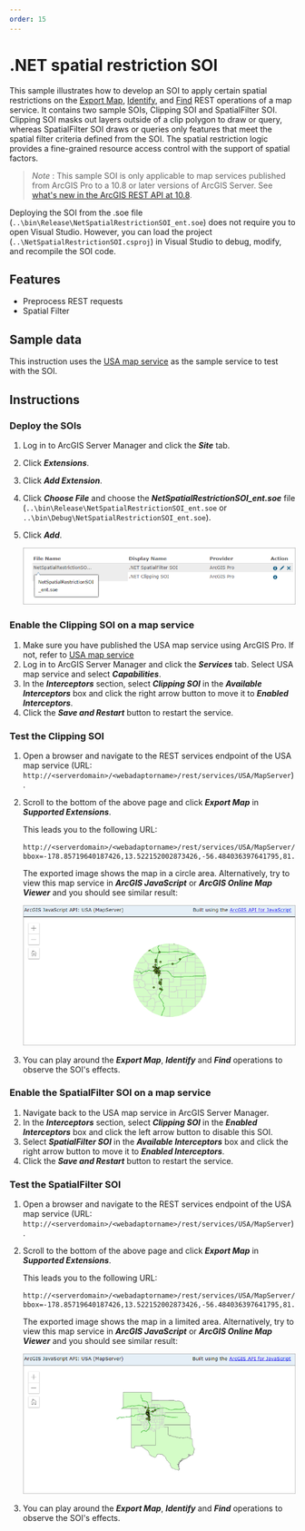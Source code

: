 ```yaml
---
order: 15
---
```


# .NET spatial restriction SOI

This sample illustrates how to develop an SOI to apply certain spatial restrictions on the [Export Map](https://developers.arcgis.com/rest/services-reference/export-map.htm), [Identify](https://developers.arcgis.com/rest/services-reference/identify-map-service-.htm), and [Find](https://developers.arcgis.com/rest/services-reference/find.htm) REST operations of a map service. It contains two sample SOIs, Clipping SOI and SpatialFilter SOI. Clipping SOI masks out layers outside of a clip polygon to draw or query, whereas SpatialFilter SOI draws or queries only features that meet the spatial filter criteria defined from the SOI. The spatial restriction logic provides a fine-grained resource access control with the support of spatial factors. 

>*Note* : This sample SOI is only applicable to map services published from ArcGIS Pro to a 10.8 or later versions of ArcGIS Server. See [what's new in the ArcGIS REST API at 10.8](https://developers.arcgis.com/rest/services-reference/what-s-new.htm).

Deploying the SOI from the .soe file (`..\bin\Release\NetSpatialRestrictionSOI_ent.soe`) does not require you to open Visual Studio. However, you can load the project (`..\NetSpatialRestrictionSOI.csproj`) in Visual Studio to debug, modify, and recompile the SOI code.

## Features

* Preprocess REST requests
* Spatial Filter

## Sample data

This instruction uses the [USA map service](../../../ReadMe.md#1-usa-service) as the sample service to test with the SOI.

## Instructions

### Deploy the SOIs

1. Log in to ArcGIS Server Manager and click the ***Site*** tab.
2. Click ***Extensions***.
3. Click ***Add Extension***.
4. Click ***Choose File*** and choose the ***NetSpatialRestrictionSOI_ent.soe*** file (`..\bin\Release\NetSpatialRestrictionSOI_ent.soe` or `..\bin\Debug\NetSpatialRestrictionSOI_ent.soe`).
5. Click ***Add***.

   ![](../../../../images/netsp/NetSpatialRestrictSOI1.png "Spatial Restriction SOI")

### Enable the Clipping SOI on a map service

1. Make sure you have published the USA map service using ArcGIS Pro. If not, refer to [USA map service](../../../ReadMe.md#1-usa-service)
2. Log in to ArcGIS Server Manager and click the ***Services*** tab. Select USA map service and select ***Capabilities***.
3. In the ***Interceptors*** section, select ***Clipping SOI*** in the ***Available Interceptors*** box and click the right arrow button to move it to ***Enabled Interceptors***.
4. Click the ***Save and Restart*** button to restart the service.

### Test the Clipping SOI

1. Open a browser and navigate to the REST services endpoint of the USA map service (URL: `http://<serverdomain>/<webadaptorname>/rest/services/USA/MapServer`).
2. Scroll to the bottom of the above page and click ***Export Map*** in ***Supported Extensions***.

   This leads you to the following URL:

   ```
   http://<serverdomain>/<webadaptorname>/rest/services/USA/MapServer/export?bbox=-178.85719640187426,13.522152002873426,-56.484036397641795,81.72479317856566
   ```
   
   The exported image shows the map in a circle area. Alternatively, try to view this map service in ***ArcGIS JavaScript*** or ***ArcGIS Online Map Viewer*** and you should see similar result:

   ![](../../../../images/netsp/NetSpatialRestrictSOI2.png "Spatial Restriction SOI")

3. You can play around the ***Export Map***, ***Identify*** and ***Find*** operations to observe the SOI's effects. 

### Enable the SpatialFilter SOI on a map service

1. Navigate back to the USA map service in ArcGIS Server Manager.
2. In the ***Interceptors*** section, select ***Clipping SOI*** in the ***Enabled Interceptors*** box and click the left arrow button to disable this SOI.
3. Select ***SpatialFilter SOI*** in the ***Available Interceptors*** box and click the right arrow button to move it to ***Enabled Interceptors***.
4. Click the ***Save and Restart*** button to restart the service.

### Test the SpatialFilter SOI

1. Open a browser and navigate to the REST services endpoint of the USA map service (URL: `http://<serverdomain>/<webadaptorname>/rest/services/USA/MapServer`).
2. Scroll to the bottom of the above page and click ***Export Map*** in ***Supported Extensions***.

   This leads you to the following URL:

   ```
   http://<serverdomain>/<webadaptorname>/rest/services/USA/MapServer/export?bbox=-178.85719640187426,13.522152002873426,-56.484036397641795,81.72479317856566
   ```
   
   The exported image shows the map in a limited area. Alternatively, try to view this map service in ***ArcGIS JavaScript*** or ***ArcGIS Online Map Viewer*** and you should see similar result:

   ![](../../../../images/netsp/NetSpatialRestrictSOI3.png "Spatial Restriction SOI")

3. You can play around the ***Export Map***, ***Identify*** and ***Find*** operations to observe the SOI's effects.
